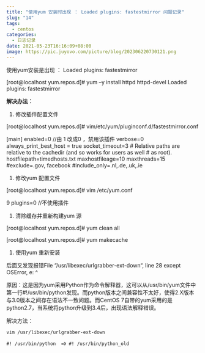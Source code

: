 ```yaml
---
title: "使用yum 安装时出现 ： Loaded plugins: fastestmirror 问题记录"
slug: "14"
tags:
  - centos
categories:
  - 日志记录
date: 2021-05-23T16:16:09+08:00
image: https://pic.juyovo.com/picture/blog/202306220730121.png
---
```


使用yum安装是出现 ： Loaded plugins: fastestmirror

[root@localhost yum.repos.d]# yum –y install httpd httpd-devel
Loaded plugins: fastestmirror

**解决办法：**

1. 修改插件配置文件

[root@localhost yum.repos.d]# vim/etc/yum/pluginconf.d/fastestmirror.conf

[main]
enabled=0 //由 1 改成0 ，禁用该插件
verbose=0
always_print_best_host = true
socket_timeout=3
\# Relative paths are relative to the cachedir (and so works for users as well
\# as root).
hostfilepath=timedhosts.txt
maxhostfileage=10
maxthreads=15
\#exclude=.gov, facebook
\#include_only=.nl,.de,.uk,.ie

1. 修改yum 配置文件

[root@localhost yum.repos.d]# vim /etc/yum.conf

9 plugins=0 //不使用插件

1. 清除缓存并重新构建yum 源

[root@localhost yum.repos.d]# yum clean all

[root@localhost yum.repos.d]# yum makecache

1. 使用yum 重新安装

后面又发现报错File “/usr/libexec/urlgrabber-ext-down“, line 28 except OSError, e: ^

原因：这是因为yum采用Python作为命令解释器，这可以从/usr/bin/yum文件中第一行#!/usr/bin/python发现。而python版本之间兼容性不太好，使得2.X版本与3.0版本之间存在语法不一致问题。而CentOS 7自带的yum采用的是python2.7，当系统将python升级到3.4后，出现语法解释错误。

解决方法：

```
vim /usr/libexec/urlgrabber-ext-down

#! /usr/bin/python  =》 #! /usr/bin/python_old
```
